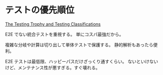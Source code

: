 # テストの優先順位

[The Testing Trophy and Testing Classifications](https://kentcdodds.com/blog/the-testing-trophy-and-testing-classifications)

E2E でない統合テストを重視する。
単にコスパ最強だから。

複雑な分岐や計算は切り出して単体テストで保護する。
静的解析もあったら便利。

E2E テストは最低限、ハッピーパスだけざっくり通すくらい。
ないといけないけど、メンテナンス性が悪すぎる。すぐ壊れる。
